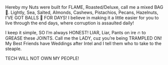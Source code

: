 Hereby my Nuts were built for FLAME, Roasted/Deluxe, call me a mixed BAG 👝.
Lightly, Sea, Salted, Almonds, Cashews, Pistachios, Pecans, Hazelnuts, I’VE GOT BALLS 🏀 FOR DAYS!
I believe in making it a little easier for you to live through the end days, where corruption is assaulted daily!

I keep it simple, SO I’m always HONEST!
LIAR, Liar, Pants on ire 🔥 to GREASE these JOINTS.
Call me the LADY, cuz you’re being TRAMPLED ON!
My Best Friends have Weddings after Intel and I tell them who to take to the steaple.

TECH WILL NOT OWN MY PEOPLE!
